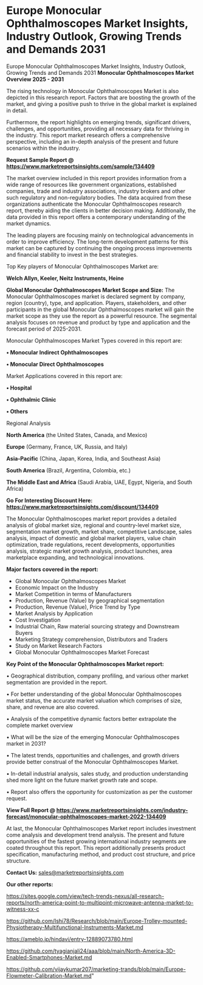# Europe Monocular Ophthalmoscopes Market Insights, Industry Outlook, Growing Trends and Demands 2031
 Europe Monocular Ophthalmoscopes Market Insights, Industry Outlook, Growing Trends and Demands 2031
<Strong> Monocular Ophthalmoscopes Market Overview 2025 - 2031</strong>

The rising technology in Monocular Ophthalmoscopes Market is also depicted in this research report. Factors that are boosting the growth of the market, and giving a positive push to thrive in the global market is explained in detail.

Furthermore, the report highlights on emerging trends, significant drivers, challenges, and opportunities, providing all necessary data for thriving in the industry. This report market research offers a comprehensive perspective, including an in-depth analysis of the present and future scenarios within the industry.

<strong>Request Sample Report @ <a href=https://www.marketreportsinsights.com/sample/134409>https://www.marketreportsinsights.com/sample/134409</a></strong>

The market overview included in this report provides information from a wide range of resources like government organizations, established companies, trade and industry associations, industry brokers and other such regulatory and non-regulatory bodies. The data acquired from these organizations authenticate the Monocular Ophthalmoscopes research report, thereby aiding the clients in better decision making. Additionally, the data provided in this report offers a contemporary understanding of the market dynamics.

The leading players are focusing mainly on technological advancements in order to improve efficiency. The long-term development patterns for this market can be captured by continuing the ongoing process improvements and financial stability to invest in the best strategies.

Top Key players of Monocular Ophthalmoscopes Market are:

<strong>Welch Allyn, Keeler, Neitz Instruments, Heine</strong>

<strong><b>Global Monocular Ophthalmoscopes Market Scope and Size:</b></strong>
The Monocular Ophthalmoscopes market is declared segment by company, region (country), type, and application. Players, stakeholders, and other participants in the global Monocular Ophthalmoscopes market will gain the market scope as they use the report as a powerful resource. The segmental analysis focuses on revenue and product by type and application and the forecast period of 2025-2031.

Monocular Ophthalmoscopes Market Types covered in this report are:

<strong>• Monocular Indirect Ophthalmoscopes

• Monocular Direct Ophthalmoscopes</strong>

Market Applications covered in this report are:

<strong>• Hospital

• Ophthalmic Clinic

• Others</strong> 

Regional Analysis

<strong>North America</strong> (the United States, Canada, and Mexico)

<strong>Europe</strong> (Germany, France, UK, Russia, and Italy)

<strong>Asia-Pacific</strong> (China, Japan, Korea, India, and Southeast Asia)

<strong>South America</strong> (Brazil, Argentina, Colombia, etc.)

<strong>The Middle East and Africa</strong> (Saudi Arabia, UAE, Egypt, Nigeria, and South Africa)

<strong>Go For Interesting Discount Here: <a href=https://www.marketreportsinsights.com/discount/134409>https://www.marketreportsinsights.com/discount/134409</a></strong>

The Monocular Ophthalmoscopes market report provides a detailed analysis of global market size, regional and country-level market size, segmentation market growth, market share, competitive Landscape, sales analysis, impact of domestic and global market players, value chain optimization, trade regulations, recent developments, opportunities analysis, strategic market growth analysis, product launches, area marketplace expanding, and technological innovations.

<strong><b>Major factors covered in the report:</b></strong>
<ul>
  <li>Global Monocular Ophthalmoscopes Market </li>
  <li>Economic Impact on the Industry</li>
  <li>Market Competition in terms of Manufacturers</li>
  <li>Production, Revenue (Value) by geographical segmentation</li>
  <li>Production, Revenue (Value), Price Trend by Type</li>
  <li>Market Analysis by Application</li>
  <li>Cost Investigation</li>
  <li>Industrial Chain, Raw material sourcing strategy and Downstream Buyers</li>
  <li>Marketing Strategy comprehension, Distributors and Traders</li>
  <li>Study on Market Research Factors</li>
  <li>Global Monocular Ophthalmoscopes Market Forecast</li>
</ul>

<strong><b>Key Point of the Monocular Ophthalmoscopes Market report:</b></strong>

• Geographical distribution, company profiling, and various other market segmentation are provided in the report.

• For better understanding of the global Monocular Ophthalmoscopes market status, the accurate market valuation which comprises of size, share, and revenue are also covered.

• Analysis of the competitive dynamic factors better extrapolate the complete market overview

• What will be the size of the emerging Monocular Ophthalmoscopes market in 2031?

• The latest trends, opportunities and challenges, and growth drivers provide better construal of the Monocular Ophthalmoscopes Market.

• In-detail industrial analysis, sales study, and production understanding shed more light on the future market growth rate and scope.

• Report also offers the opportunity for customization as per the customer request.

<strong><b>View Full Report @ <a href=https://www.marketreportsinsights.com/industry-forecast/monocular-ophthalmoscopes-market-2022-134409>https://www.marketreportsinsights.com/industry-forecast/monocular-ophthalmoscopes-market-2022-134409</a></b></strong>


At last, the Monocular Ophthalmoscopes Market report includes investment come analysis and development trend analysis. The present and future opportunities of the fastest growing international industry segments are coated throughout this report. This report additionally presents product specification, manufacturing method, and product cost structure, and price structure.

<strong>Contact Us:</strong>
sales@marketreportsinsights.com

<strong>Our other reports:</strong>

<a href=https://sites.google.com/view/tech-trends-nexus/all-research-reports/north-america-point-to-multipoint-microwave-antenna-market-to-witness-xx-c>https://sites.google.com/view/tech-trends-nexus/all-research-reports/north-america-point-to-multipoint-microwave-antenna-market-to-witness-xx-c</a>

<a href=https://github.com/Ishi78/Research/blob/main/Europe-Trolley-mounted-Physiotherapy-Multifunctional-Instruments-Market.md>https://github.com/Ishi78/Research/blob/main/Europe-Trolley-mounted-Physiotherapy-Multifunctional-Instruments-Market.md</a>

<a href=https://ameblo.jp/hindavi/entry-12889073780.html>https://ameblo.jp/hindavi/entry-12889073780.html</a>

<a href=https://github.com/tyagianjali24/aaa/blob/main/North-America-3D-Enabled-Smartphones-Market.md>https://github.com/tyagianjali24/aaa/blob/main/North-America-3D-Enabled-Smartphones-Market.md</a>

<a href=https://github.com/vijaykumar207/marketing-trands/blob/main/Europe-Flowmeter-Calibration-Market.md>https://github.com/vijaykumar207/marketing-trands/blob/main/Europe-Flowmeter-Calibration-Market.md</a>"
